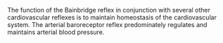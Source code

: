 The function of the Bainbridge reflex in conjunction with several other cardiovascular reflexes is to maintain homeostasis of the cardiovascular system. The arterial baroreceptor reflex predominately regulates and maintains arterial blood pressure.